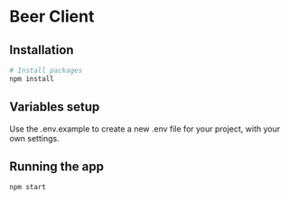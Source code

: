 # Beer Client

## Installation
```bash
# Install packages
npm install
```

## Variables setup

Use the .env.example to create a new .env file for your project, with your own settings.

## Running the app
```bash
npm start
```
